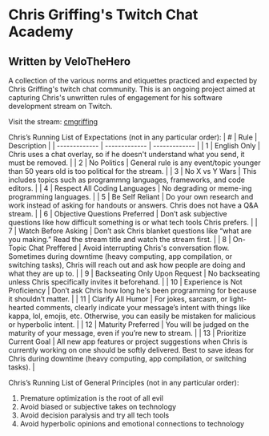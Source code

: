 # Chris Griffing's Twitch Chat Academy
## Written by VeloTheHero

A collection of the various norms and etiquettes practiced and expected by Chris Griffing's twitch chat community. This is an ongoing project aimed at capturing Chris's unwritten rules of engagement for his software development stream on Twitch.

Visit the stream: [cmgriffing](https://www.twitch.tv/cmgriffing)

Chris’s Running List of Expectations (not in any particular order):
| # | Rule  | Description |
| ------------- | ------------- | ------------- |
| 1 | English Only  | Chris uses a chat overlay, so if he doesn't understand what you send, it must be removed.  |
| 2 | No Politics | General rule is any event/topic younger than 50 years old is too political for the stream.  |
| 3 | No X vs Y Wars |  This includes topics such as programmng languages, frameworks, and code editors.  |
| 4 | Respect All Coding Languages  | No degrading or meme-ing programming languages.  |
| 5 | Be Self Reliant  | Do your own research and work instead of asking for handouts or answers. Chris does not have a Q&A stream.  |
| 6 | Objective Questions Preferred  | Don’t ask subjective questions like how difficult something is or what tech tools Chris prefers.  |
| 7 | Watch Before Asking | Don’t ask Chris blanket questions like “what are you making.” Read the stream title and watch the stream first.  |
| 8 | On-Topic Chat Preffered  | Avoid interrupting Chris's conversation flow. Sometimes during downtime (heavy computing, app compilation, or switching tasks), Chris will reach out and ask how people are doing and what they are up to.  |
| 9 | Backseating Only Upon Request  | No backseating unless Chris specifically invites it beforehand.  |
| 10 | Experience is Not Proficiency  | Don’t ask Chris how long he's been programming for because it shouldn’t matter.   |
| 11 | Clarify All Humor  | For jokes, sarcasm, or light-hearted comments, clearly indicate your message’s intent with things like kappa, lol, emojis, etc. Otherwise, you can easily be mistaken for malicious or hyperbolic intent.  |
| 12 | Maturity Preferred  | You will be judged on the maturity of your message, even if you’re new to stream.   |
| 13 | Prioritize Current Goal  | All new app features or project suggestions when Chris is currently working on one should be softly delivered. Best to save ideas for Chris during downtime (heavy computing, app compilation, or switching tasks).  |


Chris’s Running List of General Principles (not in any particular order):
1. Premature optimization is the root of all evil
2. Avoid biased or subjective takes on technology
3. Avoid decision paralysis and try all tech tools
4. Avoid hyperbolic opinions and emotional connections to technology
